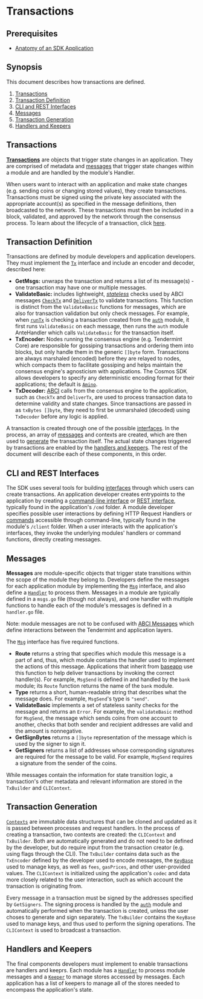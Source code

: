 # Transactions 

## Prerequisites

* [Anatomy of an SDK Application](./app-anatomy.md)

## Synopsis

This document describes how transactions are defined.
1. [Transactions](#transactions)
2. [Transaction Definition](#transaction-definition)
3. [CLI and REST Interfaces](#cli-and-rest-interfaces)
4. [Messages](#messages)
5. [Transaction Generation](#transaction-generation)
6. [Handlers and Keepers](#handlers-and-keepers)


## Transactions

[**Transactions**](https://github.com/cosmos/cosmos-sdk/blob/97d10210beb55ad4bd6722f7186a80bf7cb140e2/types/tx_msg.go#L36-L43)  are objects that trigger state changes in an application. They are comprised of metadata and [messages](./modules.md#messages) that trigger state changes within a module and are handled by the module's Handler.

When users want to interact with an application and make state changes (e.g. sending coins or changing stored values), they create transactions. Transactions must be signed using the private key associated with the appropriate account(s) as specified in the message definitions, then broadcasted to the network. These transactions must then be included in a block, validated, and approved by the network through the consensus process. To learn about the lifecycle of a transaction, click [here](./tx-lifecycle.md).

## Transaction Definition

Transactions are defined by module developers and application developers. They must implement the [`Tx`](https://github.com/cosmos/cosmos-sdk/blob/73700df8c39d1fe6c3d3a1a635ac03d4bacecf55/types/tx_msg.go#L34-L41) interface and include an encoder and decoder, described here:

* **GetMsgs:** unwraps the transaction and returns a list of its message(s) - one transaction may have one or multiple messages.
* **ValidateBasic:** includes lightweight, [_stateless_](./tx-lifecycle.md#types-of-checks) checks used by ABCI messages [`CheckTx`](./baseapp.md#checktx) and [`DeliverTx`](./baseapp.md#delivertx) to validate transactions. This function is distinct from the `ValidateBasic` functions for messages, which are also for transaction validation but only check messages. For example, when [`runTx`](./baseapp.md#runtx-and-runmsgs) is checking a transaction created from the [`auth`](https://github.com/cosmos/cosmos-sdk/tree/67f6b021180c7ef0bcf25b6597a629aca27766b8/docs/spec/auth) module, it first runs `ValidateBasic` on each message, then runs the `auth` module AnteHandler which calls `ValidateBasic` for the transaction itself.
* **TxEncoder:** Nodes running the consensus engine (e.g. Tendermint Core) are responsible for gossiping transactions and ordering them into blocks, but only handle them in the generic `[]byte` form. Transactions are always marshaled (encoded) before they are relayed to nodes, which compacts them to facilitate gossiping and helps maintain the consensus engine's agnosticism with applications. The Cosmos SDK allows developers to specify any deterministic encoding format for their applications; the default is [`Amino`](./amino.md).
* **TxDecoder:** [ABCI](https://tendermint.com/docs/spec/abci/) calls from the consensus engine to the application, such as `CheckTx` and `DeliverTx`, are used to process transaction data to determine validity and state changes. Since transactions are passed in as `txBytes []byte`, they need to first be unmarshaled (decoded) using `TxDecoder` before any logic is applied.

A transaction is created through one of the possible [interfaces](#interfaces). In the process, an array of [messages](#messages) and contexts are created, which are then used to [generate](#transaction-generation) the transaction itself. The actual state changes triggered by transactions are enabled by the [handlers and keepers](#handlers-and-keepers). The rest of the document will describe each of these components, in this order. 

## CLI and REST Interfaces

The SDK uses several tools for building [interfaces](./interfaces.md) through which users can create transactions. An application developer creates entrypoints to the application by creating a [command-line interface](./interfaces.md#cli) or [REST interface](./interfaces.md#rest), typically found in the application's `/cmd` folder. A module developer specifies possible user interactions by defining HTTP Request Handlers or [commands](https://github.com/spf13/cobra) accessible through command-line, typically found in the module's `/client` folder. When a user interacts with the application's interfaces, they invoke the underlying modules' handlers or command functions, directly creating messages.

## Messages

**Messages** are module-specific objects that trigger state transitions within the scope of the module they belong to. Developers define the messages for each application module by implementing the [`Msg`](https://github.com/cosmos/cosmos-sdk/blob/97d10210beb55ad4bd6722f7186a80bf7cb140e2/types/tx_msg.go#L10-L31) interface, and also define a [`Handler`](../building-modules/handler.md) to process them. Messages in a module are typically defined in a `msgs.go` file (though not always), and one handler with multiple functions to handle each of the module's messages is defined in a `handler.go` file.

Note: module messages are not to be confused with [ABCI Messages](https://tendermint.com/docs/spec/abci/abci.html#messages) which define interactions between the Tendermint and application layers.

The [`Msg`](https://github.com/cosmos/cosmos-sdk/blob/97d10210beb55ad4bd6722f7186a80bf7cb140e2/types/tx_msg.go#L10-L31) interface has five required functions.

* **Route** returns a string that specifies which module this message is a part of and, thus, which module contains the handler used to implement the actions of this message. Applications that inherit from [baseapp](./baseapp.md) use this function to help deliver transactions by invoking the correct handler(s). For example, `MsgSend` is defined in and handled by the `bank` module; its `Route` function returns the name of the `bank` module.
* **Type** returns a short, human-readable string that describes what the message does. For example, `MsgSend`'s type is `"send"`.
* **ValidateBasic** implements a set of stateless sanity checks for the message and returns an `Error`. For example, the `validateBasic` method for `MsgSend`, the message which sends coins from one account to another, checks that both sender and recipient addresses are valid and the amount is nonnegative.
* **GetSignBytes** returns a `[]byte` representation of the message which is used by the signer to sign it.
* **GetSigners** returns a list of addresses whose corresponding signatures are required for the message to be valid. For example, `MsgSend` requires a signature from the sender of the coins.

While messages contain the information for state transition logic, a transaction's other metadata and relevant information are stored in the `TxBuilder` and `CLIContext`. 

## Transaction Generation

[`Contexts`](https://godoc.org/context) are immutable data structures that can be cloned and updated as it is passed between processes and request handlers. In the process of creating a transaction, two contexts are created: the `CLIContext` and `TxBuilder`. Both are automatically generated and do not need to be defined by the developer, but do require input from the transaction creator (e.g. using flags through the CLI). The `TxBuilder` contains data such as the `TxEncoder` defined by the developer used to encode messages, the [`KeyBase`](https://github.com/cosmos/cosmos-sdk/blob/85ebf5f72ea21f926b9f371b5dae6af65292c02d/crypto/keys/types.go#L14-L60) used to manage keys, as well as `fees`, `gasPrices`, and other user-provided values. The `CLIContext` is initialized using the application's `codec` and data more closely related to the user interaction, such as which account the transaction is originating from. 

Every message in a transaction must be signed by the addresses specified by `GetSigners`. The signing process is handled by the [`auth`](https://github.com/cosmos/cosmos-sdk/tree/67f6b021180c7ef0bcf25b6597a629aca27766b8/docs/spec/auth) module and automatically performed when the transaction is created, unless the user choses to generate and sign separately. The `TxBuilder` contains the `KeyBase` used to manage keys, and thus used to perform the signing operations. The `CLIContext` is used to broadcast a transaction.

## Handlers and Keepers

The final components developers must implement to enable transactions are handlers and keeprs. Each module has a [`Handler`](../building-modules/handler.md) to process module messages and a [`Keeper`](./app-anatomy.md#keeper) to manage stores accessed by messages. Each application has a list of keepers to manage all of the stores needed to encompass the application's state. 
